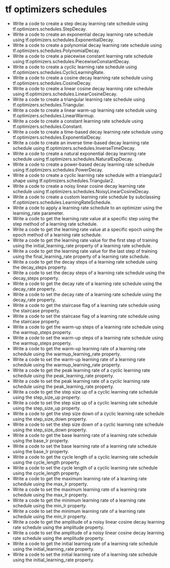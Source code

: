 # tf optimizers schedules

- Write a code to create a step decay learning rate schedule using tf.optimizers.schedules.StepDecay.
- Write a code to create an exponential decay learning rate schedule using tf.optimizers.schedules.ExponentialDecay.
- Write a code to create a polynomial decay learning rate schedule using tf.optimizers.schedules.PolynomialDecay.
- Write a code to create a piecewise constant learning rate schedule using tf.optimizers.schedules.PiecewiseConstantDecay.
- Write a code to create a cyclic learning rate schedule using tf.optimizers.schedules.CyclicLearningRate.
- Write a code to create a cosine decay learning rate schedule using tf.optimizers.schedules.CosineDecay.
- Write a code to create a linear cosine decay learning rate schedule using tf.optimizers.schedules.LinearCosineDecay.
- Write a code to create a triangular learning rate schedule using tf.optimizers.schedules.Triangular.
- Write a code to create a linear warm-up learning rate schedule using tf.optimizers.schedules.LinearWarmup.
- Write a code to create a constant learning rate schedule using tf.optimizers.schedules.Constant.
- Write a code to create a time-based decay learning rate schedule using tf.optimizers.schedules.ExponentialDecay.
- Write a code to create an inverse time-based decay learning rate schedule using tf.optimizers.schedules.InverseTimeDecay.
- Write a code to create a natural exponential decay learning rate schedule using tf.optimizers.schedules.NaturalExpDecay.
- Write a code to create a power-based decay learning rate schedule using tf.optimizers.schedules.PowerDecay.
- Write a code to create a cyclic learning rate schedule with a triangular2 shape using tf.optimizers.schedules.Triangular2.
- Write a code to create a noisy linear cosine decay learning rate schedule using tf.optimizers.schedules.NoisyLinearCosineDecay.
- Write a code to create a custom learning rate schedule by subclassing tf.optimizers.schedules.LearningRateSchedule.
- Write a code to apply a learning rate schedule to an optimizer using the learning_rate parameter.
- Write a code to get the learning rate value at a specific step using the step method of a learning rate schedule.
- Write a code to get the learning rate value at a specific epoch using the epoch method of a learning rate schedule.
- Write a code to get the learning rate value for the first step of training using the initial_learning_rate property of a learning rate schedule.
- Write a code to get the learning rate value for the last step of training using the final_learning_rate property of a learning rate schedule.
- Write a code to get the decay steps of a learning rate schedule using the decay_steps property.
- Write a code to set the decay steps of a learning rate schedule using the decay_steps property.
- Write a code to get the decay rate of a learning rate schedule using the decay_rate property.
- Write a code to set the decay rate of a learning rate schedule using the decay_rate property.
- Write a code to get the staircase flag of a learning rate schedule using the staircase property.
- Write a code to set the staircase flag of a learning rate schedule using the staircase property.
- Write a code to get the warm-up steps of a learning rate schedule using the warmup_steps property.
- Write a code to set the warm-up steps of a learning rate schedule using the warmup_steps property.
- Write a code to get the warm-up learning rate of a learning rate schedule using the warmup_learning_rate property.
- Write a code to set the warm-up learning rate of a learning rate schedule using the warmup_learning_rate property.
- Write a code to get the peak learning rate of a cyclic learning rate schedule using the peak_learning_rate property.
- Write a code to set the peak learning rate of a cyclic learning rate schedule using the peak_learning_rate property.
- Write a code to get the step size up of a cyclic learning rate schedule using the step_size_up property.
- Write a code to set the step size up of a cyclic learning rate schedule using the step_size_up property.
- Write a code to get the step size down of a cyclic learning rate schedule using the step_size_down property.
- Write a code to set the step size down of a cyclic learning rate schedule using the step_size_down property.
- Write a code to get the base learning rate of a learning rate schedule using the base_lr property.
- Write a code to set the base learning rate of a learning rate schedule using the base_lr property.
- Write a code to get the cycle length of a cyclic learning rate schedule using the cycle_length property.
- Write a code to set the cycle length of a cyclic learning rate schedule using the cycle_length property.
- Write a code to get the maximum learning rate of a learning rate schedule using the max_lr property.
- Write a code to set the maximum learning rate of a learning rate schedule using the max_lr property.
- Write a code to get the minimum learning rate of a learning rate schedule using the min_lr property.
- Write a code to set the minimum learning rate of a learning rate schedule using the min_lr property.
- Write a code to get the amplitude of a noisy linear cosine decay learning rate schedule using the amplitude property.
- Write a code to set the amplitude of a noisy linear cosine decay learning rate schedule using the amplitude property.
- Write a code to get the initial learning rate of a learning rate schedule using the initial_learning_rate property.
- Write a code to set the initial learning rate of a learning rate schedule using the initial_learning_rate property.